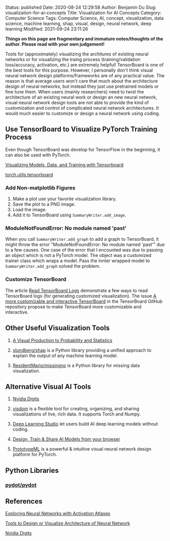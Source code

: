 Status: published
Date: 2020-08-24 12:29:58
Author: Benjamin Du
Slug: visualization-for-ai-concepts
Title: Visualization for AI Concepts
Category: Computer Science
Tags: Computer Science, AI, concept, visualization, data science, machine learning, shap, visual, design, neural network, deep learning
Modified: 2021-09-24 23:11:26

**Things on this page are fragmentary and immature notes/thoughts of the author. Please read with your own judgement!**

Tools for (approximately) visualizing the architures of existing neural networks
or for visualizing the traing process (training/validation loss/accuracy, activation, etc.)
are extremely helpful!
TensorBoard is one of the best tools for this purpose.
However,
I personally don't think visual neural network design platforms/frameworks are of any practical value.
The reason is that average users won't care that much about the architecture design of neural networks,
but instead they just use pretrained models or fine tune them.
When users (mainly researchers) need to twist the architecture of an existing neural work
or design an new neural network,
visual neural network design tools are not able to provide the kind of customization and control of complicated neural network architectures. 
It would much easier to customize or design a neural network using coding.

## Use TensorBoard to Visualize PyTorch Training Process

Even though TensorBoard was develop for TensorFlow in the beginning,
it can also be used with PyTorch. 

[Visualizing Models, Data, and Training with Tensorboard](https://pytorch.org/tutorials/intermediate/tensorboard_tutorial.html)

[torch.utils.tensorboard](https://pytorch.org/docs/stable/tensorboard.html?highlight=tensorboard)

### Add Non-matplotlib Figures

1. Make a plot use your favorite visualization library.
2. Save the plot to a PNG image.
3. Load the image. 
4. Add it to TensorBoard using `SummaryWriter.add_image`.

### ModuleNotFoundError: No module named 'past'

When you call `SummaryWriter.add_graph` to add a graph to TensorBoard, 
it might throw the error "ModuleNotFoundError: No module named 'past'"
due to a few causes.
One case of the error that I encounted was due to passing an object which is not a PyTorch model.
The object was a customized trainer class which wraps a model. 
Pass the innter wrapped model to `SummaryWriter.add_graph` solved the problem.

### Customize TensorBoard 

The article [Read TensorBoard Logs](http://www.legendu.net/misc/blog/read-tensorboard-logs)
demonstrate a few ways to read TensorBoard logs 
(for generating customized visualization).
The issue
[A more customizable and interactive TensorBoard](https://github.com/tensorflow/tensorboard/issues/5333)
in the TensorBoard GitHub repository 
propose to make TensorBoard more customizable and interactive.

## Other Useful Visualization Tools

1. [A Visual Production to Probability and Statistics](https://seeing-theory.brown.edu/)

2. [slundberg/shap](https://github.com/slundberg/shap)
    is a Python library 
    providing a unified approach to explain the output of any machine learning model.

3. [ResidentMario/missingno](https://github.com/ResidentMario/missingno)
    is a Python library 
    for missing data visualization.


## Alternative Visual AI Tools

1. [Nvidia Digits](https://developer.nvidia.com/digits)

2. [visdom](https://github.com/fossasia/visdom) 
    is a flexible tool for creating, organizing, and sharing visualizations of live, rich data. 
    It supports Torch and Numpy.

3. [Deep Learning Studio](https://deepcognition.ai/deep-learning-studio/)
    let users build AI deep learning models without coding.

4. [Design, Train & Share AI Models from your browser](https://aifiddle.io/)

5. [PrototypeML](https://prototypeml.com/)
    is a powerful & intuitive visual neural network design platform for PyTorch.

## Python Libraries

### [pydot/pydot](https://github.com/pydot/pydot)

## References

[Exploring Neural Networks with Activation Atlases](https://distill.pub/2019/activation-atlas/)

[Tools to Design or Visualize Architecture of Neural Network](https://github.com/ashishpatel26/Tools-to-Design-or-Visualize-Architecture-of-Neural-Network)

[Nvidia Digits](https://developer.nvidia.com/digits)

